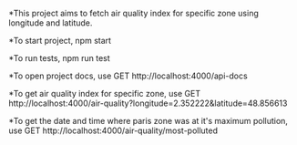 \*This project aims to fetch air quality index for specific zone using longitude and latitude.

\*To start project, npm start

\*To run tests, npm run test

\*To open project docs, use GET http://localhost:4000/api-docs

\*To get air quality index for specific zone, use GET http://localhost:4000/air-quality?longitude=2.352222&latitude=48.856613

\*To get the date and time where paris zone was at it's maximum pollution, use GET http://localhost:4000/air-quality/most-polluted
